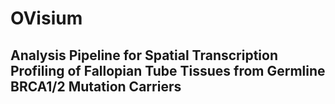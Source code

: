 # OVisium
## Analysis Pipeline for Spatial Transcription Profiling of Fallopian Tube Tissues from Germline BRCA1/2 Mutation Carriers
